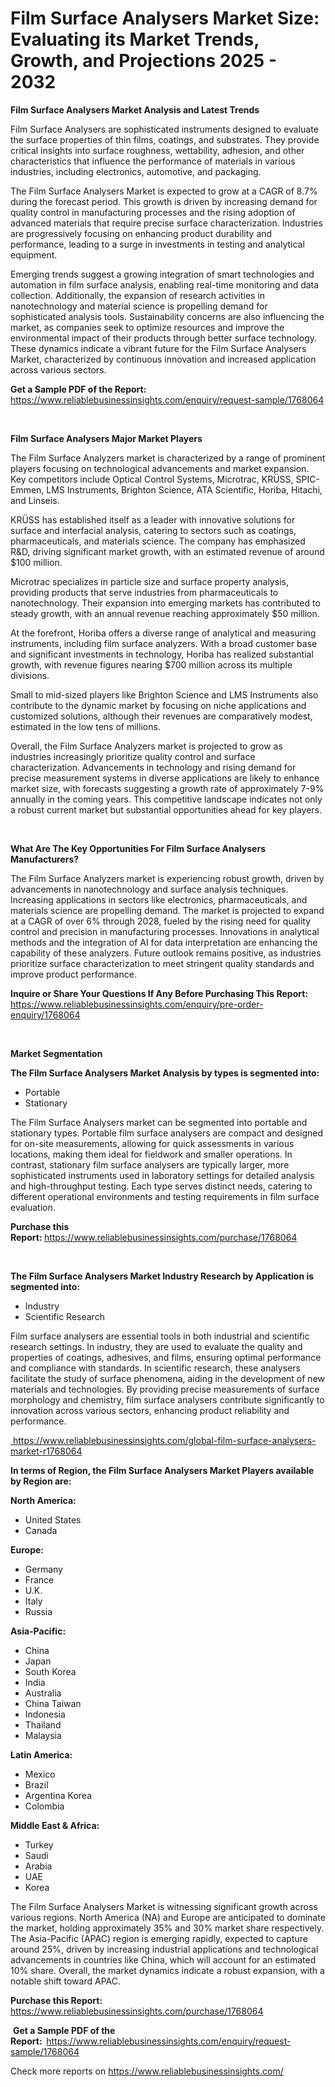 <p><h1>Film Surface Analysers Market Size: Evaluating its Market Trends, Growth, and Projections 2025 - 2032</h1></p><p><strong>Film Surface Analysers Market Analysis and Latest Trends</strong></p>
<p><p>Film Surface Analysers are sophisticated instruments designed to evaluate the surface properties of thin films, coatings, and substrates. They provide critical insights into surface roughness, wettability, adhesion, and other characteristics that influence the performance of materials in various industries, including electronics, automotive, and packaging.</p><p>The Film Surface Analysers Market is expected to grow at a CAGR of 8.7% during the forecast period. This growth is driven by increasing demand for quality control in manufacturing processes and the rising adoption of advanced materials that require precise surface characterization. Industries are progressively focusing on enhancing product durability and performance, leading to a surge in investments in testing and analytical equipment.</p><p>Emerging trends suggest a growing integration of smart technologies and automation in film surface analysis, enabling real-time monitoring and data collection. Additionally, the expansion of research activities in nanotechnology and material science is propelling demand for sophisticated analysis tools. Sustainability concerns are also influencing the market, as companies seek to optimize resources and improve the environmental impact of their products through better surface technology. These dynamics indicate a vibrant future for the Film Surface Analysers Market, characterized by continuous innovation and increased application across various sectors.</p></p>
<p><strong>Get a Sample PDF of the Report:&nbsp;</strong> <a href="https://www.reliablebusinessinsights.com/enquiry/request-sample/1768064?utm_campaign=2230&utm_medium=2&utm_source=Github&utm_content=ia&utm_term=27022025&utm_id=film-surface-analysers">https://www.reliablebusinessinsights.com/enquiry/request-sample/1768064</a></p>
<p>&nbsp;</p>
<p><strong>Film Surface Analysers Major Market Players</strong></p>
<p><p>The Film Surface Analyzers market is characterized by a range of prominent players focusing on technological advancements and market expansion. Key competitors include Optical Control Systems, Microtrac, KRÜSS, SPIC-Emmen, LMS Instruments, Brighton Science, ATA Scientific, Horiba, Hitachi, and Linseis. </p><p>KRÜSS has established itself as a leader with innovative solutions for surface and interfacial analysis, catering to sectors such as coatings, pharmaceuticals, and materials science. The company has emphasized R&D, driving significant market growth, with an estimated revenue of around $100 million. </p><p>Microtrac specializes in particle size and surface property analysis, providing products that serve industries from pharmaceuticals to nanotechnology. Their expansion into emerging markets has contributed to steady growth, with an annual revenue reaching approximately $50 million.</p><p>At the forefront, Horiba offers a diverse range of analytical and measuring instruments, including film surface analyzers. With a broad customer base and significant investments in technology, Horiba has realized substantial growth, with revenue figures nearing $700 million across its multiple divisions.</p><p>Small to mid-sized players like Brighton Science and LMS Instruments also contribute to the dynamic market by focusing on niche applications and customized solutions, although their revenues are comparatively modest, estimated in the low tens of millions.</p><p>Overall, the Film Surface Analyzers market is projected to grow as industries increasingly prioritize quality control and surface characterization. Advancements in technology and rising demand for precise measurement systems in diverse applications are likely to enhance market size, with forecasts suggesting a growth rate of approximately 7-9% annually in the coming years. This competitive landscape indicates not only a robust current market but substantial opportunities ahead for key players.</p></p>
<p>&nbsp;</p>
<p><strong>What Are The Key Opportunities For Film Surface Analysers Manufacturers?</strong></p>
<p><p>The Film Surface Analyzers market is experiencing robust growth, driven by advancements in nanotechnology and surface analysis techniques. Increasing applications in sectors like electronics, pharmaceuticals, and materials science are propelling demand. The market is projected to expand at a CAGR of over 6% through 2028, fueled by the rising need for quality control and precision in manufacturing processes. Innovations in analytical methods and the integration of AI for data interpretation are enhancing the capability of these analyzers. Future outlook remains positive, as industries prioritize surface characterization to meet stringent quality standards and improve product performance.</p></p>
<p><strong>Inquire or Share Your Questions If Any Before Purchasing This Report:</strong> <a href="https://www.reliablebusinessinsights.com/enquiry/pre-order-enquiry/1768064?utm_campaign=2230&utm_medium=2&utm_source=Github&utm_content=ia&utm_term=27022025&utm_id=film-surface-analysers">https://www.reliablebusinessinsights.com/enquiry/pre-order-enquiry/1768064</a></p>
<p>&nbsp;</p>
<p><strong>Market Segmentation</strong></p>
<p><strong>The Film Surface Analysers Market Analysis by types is segmented into:</strong></p>
<p><ul><li>Portable</li><li>Stationary</li></ul></p>
<p><p>The Film Surface Analysers market can be segmented into portable and stationary types. Portable film surface analysers are compact and designed for on-site measurements, allowing for quick assessments in various locations, making them ideal for fieldwork and smaller operations. In contrast, stationary film surface analysers are typically larger, more sophisticated instruments used in laboratory settings for detailed analysis and high-throughput testing. Each type serves distinct needs, catering to different operational environments and testing requirements in film surface evaluation.</p></p>
<p><strong>Purchase this Report:&nbsp;</strong><a href="https://www.reliablebusinessinsights.com/purchase/1768064?utm_campaign=2230&utm_medium=2&utm_source=Github&utm_content=ia&utm_term=27022025&utm_id=film-surface-analysers">https://www.reliablebusinessinsights.com/purchase/1768064</a></p>
<p>&nbsp;</p>
<p><strong>The Film Surface Analysers Market Industry Research by Application is segmented into:</strong></p>
<p><ul><li>Industry</li><li>Scientific Research</li></ul></p>
<p><p>Film surface analysers are essential tools in both industrial and scientific research settings. In industry, they are used to evaluate the quality and properties of coatings, adhesives, and films, ensuring optimal performance and compliance with standards. In scientific research, these analysers facilitate the study of surface phenomena, aiding in the development of new materials and technologies. By providing precise measurements of surface morphology and chemistry, film surface analysers contribute significantly to innovation across various sectors, enhancing product reliability and performance.</p></p>
<p><a href="https://www.reliablebusinessinsights.com/global-film-surface-analysers-market-r1768064?utm_campaign=2230&utm_medium=2&utm_source=Github&utm_content=ia&utm_term=27022025&utm_id=film-surface-analysers">&nbsp;https://www.reliablebusinessinsights.com/global-film-surface-analysers-market-r1768064</a></p>
<p><strong>In terms of Region, the Film Surface Analysers Market Players available by Region are:</strong></p>
<p>
    <p> <strong> North America: </strong>
        <ul>
            <li>United States</li>
            <li>Canada</li>
        </ul>
        </p> 
    <p> <strong> Europe: </strong>
        <ul>
            <li>Germany</li>
            <li>France</li>
            <li>U.K.</li>
            <li>Italy</li>
            <li>Russia</li>
        </ul>
        </p> 
    <p> <strong> Asia-Pacific: </strong>
        <ul>
            <li>China</li>
            <li>Japan</li>
            <li>South Korea</li>
            <li>India</li>
            <li>Australia</li>
            <li>China Taiwan</li>
            <li>Indonesia</li>
            <li>Thailand</li>
            <li>Malaysia</li>
        </ul>
        </p> 
    <p> <strong> Latin America: </strong>
        <ul>
            <li>Mexico</li>
            <li>Brazil</li>
            <li>Argentina Korea</li>
            <li>Colombia</li>
        </ul>
        </p> 
    <p> <strong> Middle East & Africa: </strong>
        <ul>
            <li>Turkey</li>
            <li>Saudi</li>
            <li>Arabia</li>
            <li>UAE</li>
            <li>Korea</li>
        </ul>
    </p>
    </p>
<p><p>The Film Surface Analysers Market is witnessing significant growth across various regions. North America (NA) and Europe are anticipated to dominate the market, holding approximately 35% and 30% market share respectively. The Asia-Pacific (APAC) region is emerging rapidly, expected to capture around 25%, driven by increasing industrial applications and technological advancements in countries like China, which will account for an estimated 10% share. Overall, the market dynamics indicate a robust expansion, with a notable shift toward APAC.</p></p>
<p><strong>Purchase this Report: </strong><a href="https://www.reliablebusinessinsights.com/purchase/1768064?utm_campaign=2230&utm_medium=2&utm_source=Github&utm_content=ia&utm_term=27022025&utm_id=film-surface-analysers">https://www.reliablebusinessinsights.com/purchase/1768064</a></p>
<p>&nbsp;<strong>Get a Sample PDF of the Report:&nbsp;&nbsp;</strong><a href="https://www.reliablebusinessinsights.com/enquiry/request-sample/1768064?utm_campaign=2230&utm_medium=2&utm_source=Github&utm_content=ia&utm_term=27022025&utm_id=film-surface-analysers">https://www.reliablebusinessinsights.com/enquiry/request-sample/1768064</a></p>
<p><strong></strong></p>
<p>Check more reports on <a href="https://www.reliablebusinessinsights.com/?utm_campaign=2230&utm_medium=2&utm_source=Github&utm_content=ia&utm_term=27022025&utm_id=film-surface-analysers">https://www.reliablebusinessinsights.com/</a></p>
